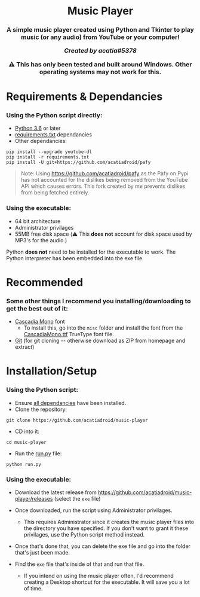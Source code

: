 <h1 align="center">Music Player</h1>
<h3 align="center">A simple music player created using Python and Tkinter to play music (or any audio) from YouTube or your computer!

*Created by acatia#5378*

⚠️ **This has only been tested and built around Windows. Other operating systems may not work for this.**
</h3>

# Requirements & Dependancies
### Using the Python script directly:
* [Python 3.6](https://www.python.org/downloads/) or later
* [requirements.txt](requirements.txt) dependancies
* Other dependancies:
```
pip install --upgrade youtube-dl
pip install -r requirements.txt
pip install -U git+https://github.com/acatiadroid/pafy
```
> Note: Using https://github.com/acatiadroid/pafy as the Pafy on Pypi has not accounted for the dislikes being removed from the YouTube API which causes errors. This fork created by me prevents dislikes from being fetched entirely.

### Using the executable:
* 64 bit architecture
* Administrator privilages
* 55MB free disk space (⚠️ This **does not** account for disk space used by MP3's for the audio.)

Python **does not** need to be installed for the executable to work. The Python interpreter has been embedded into the exe file.

# Recommended
### Some other things I recommend you installing/downloading to get the best out of it:
* [Cascadia Mono](misc/CascadiaMono.ttf) font
     - To install this, go into the `misc` folder and install the font from the [CascadiaMono.ttf](misc/CascadiaMono.ttf) TrueType font file.
* [Git](https://git-scm.com/) (for git cloning -- otherwise download as ZIP from homepage and extract)

# Installation/Setup
### Using the Python script:
* Ensure [all dependancies](#requirements--dependancies) have been installed.
* Clone the repository:
```
git clone https://github.com/acatiadroid/music-player
```
* CD into it:
```
cd music-player
```
* Run the [run.py](run.py) file:
```
python run.py
```

### Using the executable:
* Download the latest release from https://github.com/acatiadroid/music-player/releases (select the `exe` file)

* Once downloaded, run the script using Administrator privilages.
    - This requires Administrator since it creates the music player files into the directory you have specified. If you don't want to grant it these privilages, use the Python script method instead.
* Once that's done that, you can delete the exe file and go into the folder that's just been made.
* Find the `exe` file that's inside of that and run that file.
    - If you intend on using the music player often, I'd recommend creating a Desktop shortcut for the executable. It will save you a lot of time.


